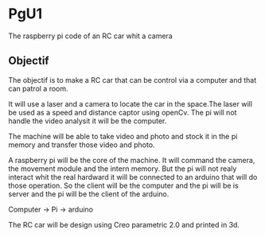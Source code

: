 # PgU1
The raspberry pi code of an RC car whit a camera

## Objectif
The objectif is to make a RC car that can be control via a computer and that can patrol a room.

It will use a laser and a camera to locate the car in the space.The laser will be used as a speed and distance captor using openCv.
The pi will not handle the video analysit it will be the computer.

The machine will be able to take video and photo and stock it in the pi memory and transfer those 
video and photo.

A raspberry pi will be the core of the machine. It will command the camera, the movement module and the 
intern memory. But the pi will not realy interact whit the real hardward it will be connected to an arduino 
that will do those operation. So the client will be the computer and the pi will be is server and the pi will 
be the client of the arduino. 

Computer -> Pi -> arduino

The RC car will be design using Creo parametric 2.0 and printed in 3d.
